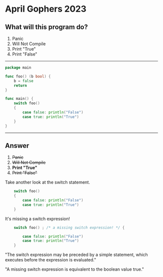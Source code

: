 # April Gophers 2023

## What will this program do?

1. Panic
2. Will Not Compile
3. Print "True"
4. Print "False"
---
```go
package main

func foo() (b bool) {
    b = false
    return
}

func main() {
    switch foo()
    {
        case false: println("False")
        case true: println("True")
    }
}
```
---

## Answer

1. ~~Panic~~
2. ~~Will Not Compile~~
3. **Print "True"**
4. ~~Print "False"~~

Take another look at the switch statement.

```go
    switch foo()
    {
        case false: println("False")
        case true: println("True")
    }
```

It's missing a switch expression!
```go
    switch foo() ; /* a missing switch expression! */ {

        case false: println("False")
        case true: println("True")
    }
```

"The switch expression may be preceded by a simple statement, which executes before the expression is evaluated."

"A missing switch expression is equivalent to the boolean value true."